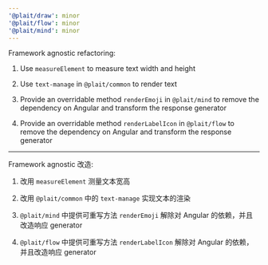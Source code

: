 ```yaml
---
'@plait/draw': minor
'@plait/flow': minor
'@plait/mind': minor
---
```


Framework agnostic refactoring:

1. Use `measureElement` to measure text width and height

2. Use `text-manage` in `@plait/common` to render text

3. Provide an overridable method `renderEmoji` in `@plait/mind` to remove the dependency on Angular and transform the response generator

4. Provide an overridable method `renderLabelIcon` in `@plait/flow` to remove the dependency on Angular and transform the response generator

---

Framework agnostic 改造:

1. 改用 `measureElement` 测量文本宽高

2. 改用 `@plait/common` 中的 `text-manage` 实现文本的渲染

3. `@plait/mind` 中提供可重写方法 `renderEmoji` 解除对 Angular 的依赖，并且改造响应 generator

4. `@plait/flow` 中提供可重写方法 `renderLabelIcon` 解除对 Angular 的依赖，并且改造响应 generator
